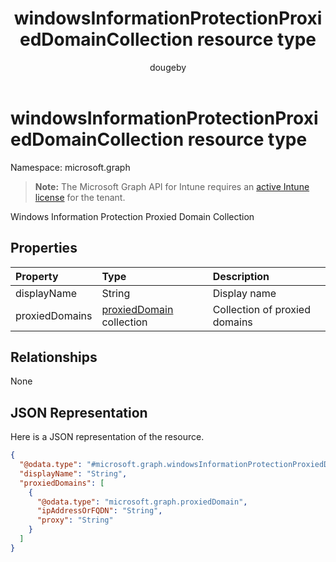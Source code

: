 ﻿---
title: "windowsInformationProtectionProxiedDomainCollection resource type"
description: "Windows Information Protection Proxied Domain Collection"
author: "dougeby"
localization_priority: Normal
ms.prod: "intune"
doc_type: resourcePageType
---

# windowsInformationProtectionProxiedDomainCollection resource type

Namespace: microsoft.graph

> **Note:** The Microsoft Graph API for Intune requires an [active Intune license](https://go.microsoft.com/fwlink/?linkid=839381) for the tenant.

Windows Information Protection Proxied Domain Collection

## Properties

| Property       | Type                                                                 | Description                   |
| :------------- | :------------------------------------------------------------------- | :---------------------------- |
| displayName    | String                                                               | Display name                  |
| proxiedDomains | [proxiedDomain](../resources/intune-mam-proxieddomain.md) collection | Collection of proxied domains |

## Relationships

None

## JSON Representation

Here is a JSON representation of the resource.

<!-- {
  "blockType": "resource",
  "@odata.type": "microsoft.graph.windowsInformationProtectionProxiedDomainCollection"
}
-->

```json
{
  "@odata.type": "#microsoft.graph.windowsInformationProtectionProxiedDomainCollection",
  "displayName": "String",
  "proxiedDomains": [
    {
      "@odata.type": "microsoft.graph.proxiedDomain",
      "ipAddressOrFQDN": "String",
      "proxy": "String"
    }
  ]
}
```
